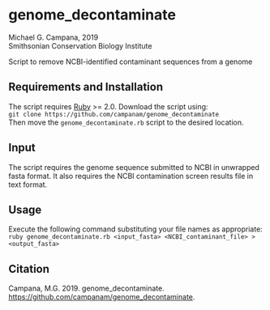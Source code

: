 # genome_decontaminate  

Michael G. Campana, 2019  
Smithsonian Conservation Biology Institute  

Script to remove NCBI-identified contaminant sequences from a genome  

## Requirements and Installation  
The script requires [Ruby](http://www.ruby-lang.org) >= 2.0. Download the script using:  
`git clone https://github.com/campanam/genome_decontaminate`  
Then move the `genome_decontaminate.rb` script to the desired location.  

## Input  
The script requires the genome sequence submitted to NCBI in unwrapped fasta format. It also requires the NCBI contamination screen results file in text format.  

## Usage  
Execute the following command substituting your file names as appropriate:  
`ruby genome_decontaminate.rb <input_fasta> <NCBI_contaminant_file> > <output_fasta>`  

## Citation  
Campana, M.G. 2019. genome_decontaminate. <https://github.com/campanam/genome_decontaminate>.  
